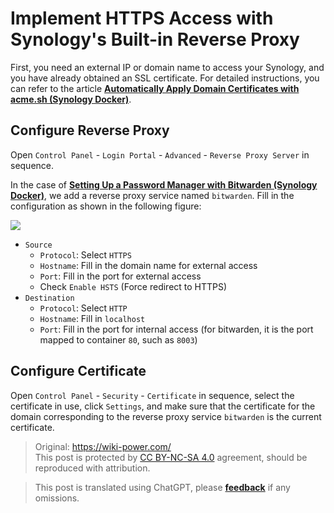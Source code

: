 # Implement HTTPS Access with Synology's Built-in Reverse Proxy

First, you need an external IP or domain name to access your Synology, and you have already obtained an SSL certificate. For detailed instructions, you can refer to the article [**Automatically Apply Domain Certificates with acme.sh (Synology Docker)**](https://wiki-power.com/%E5%9F%BA%E4%BA%8Eacme.sh%E8%87%AA%E5%8A%A8%E7%94%B3%E8%AF%B7%E5%9F%9F%E5%90%8D%E8%AF%81%E4%B9%A6%EF%BC%88%E7%BE%A4%E6%99%96Docker%EF%BC%89).

## Configure Reverse Proxy

Open `Control Panel` - `Login Portal` - `Advanced` - `Reverse Proxy Server` in sequence.

In the case of [**Setting Up a Password Manager with Bitwarden (Synology Docker)**](https://wiki-power.com/%E5%9F%BA%E4%BA%8EBitwarden%E6%90%AD%E5%BB%BA%E5%AF%86%E7%A0%81%E7%AE%A1%E7%90%86%E5%99%A8%EF%BC%88%E7%BE%A4%E6%99%96Docker%EF%BC%89), we add a reverse proxy service named `bitwarden`. Fill in the configuration as shown in the following figure:

![](https://img.wiki-power.com/d/wiki-media/img/20210503213004.png)

- `Source`
  - `Protocol`: Select `HTTPS`
  - `Hostname`: Fill in the domain name for external access
  - `Port`: Fill in the port for external access
  - Check `Enable HSTS` (Force redirect to HTTPS)
- `Destination`
  - `Protocol`: Select `HTTP`
  - `Hostname`: Fill in `localhost`
  - `Port`: Fill in the port for internal access (for bitwarden, it is the port mapped to container `80`, such as `8003`)

## Configure Certificate

Open `Control Panel` - `Security` - `Certificate` in sequence, select the certificate in use, click `Settings`, and make sure that the certificate for the domain corresponding to the reverse proxy service `bitwarden` is the current certificate.

> Original: <https://wiki-power.com/>  
> This post is protected by [CC BY-NC-SA 4.0](https://creativecommons.org/licenses/by/4.0/deed.en) agreement, should be reproduced with attribution.

> This post is translated using ChatGPT, please [**feedback**](https://github.com/linyuxuanlin/Wiki_MkDocs/issues/new) if any omissions.
